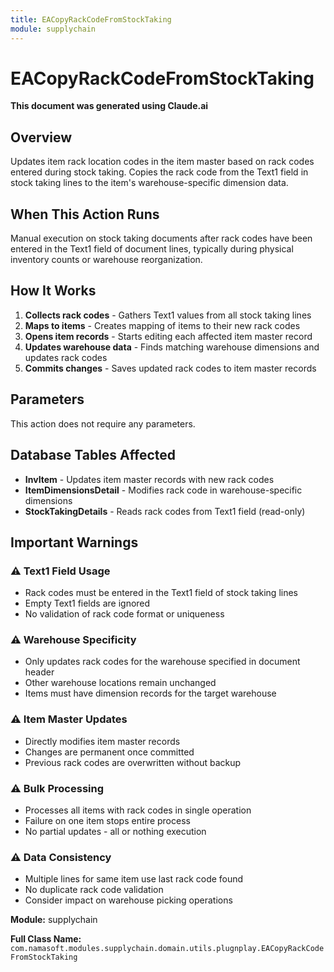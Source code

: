 ```yaml
---
title: EACopyRackCodeFromStockTaking
module: supplychain
---
```



<div class='entity-flows'>

# EACopyRackCodeFromStockTaking

**This document was generated using Claude.ai**

## Overview

Updates item rack location codes in the item master based on rack codes entered during stock taking. Copies the rack code from the Text1 field in stock taking lines to the item's warehouse-specific dimension data.

## When This Action Runs

Manual execution on stock taking documents after rack codes have been entered in the Text1 field of document lines, typically during physical inventory counts or warehouse reorganization.

## How It Works

1. **Collects rack codes** - Gathers Text1 values from all stock taking lines
2. **Maps to items** - Creates mapping of items to their new rack codes
3. **Opens item records** - Starts editing each affected item master record
4. **Updates warehouse data** - Finds matching warehouse dimensions and updates rack codes
5. **Commits changes** - Saves updated rack codes to item master records

## Parameters

This action does not require any parameters.

## Database Tables Affected

- **InvItem** - Updates item master records with new rack codes
- **ItemDimensionsDetail** - Modifies rack code in warehouse-specific dimensions
- **StockTakingDetails** - Reads rack codes from Text1 field (read-only)

## Important Warnings

### ⚠️ Text1 Field Usage
- Rack codes must be entered in the Text1 field of stock taking lines
- Empty Text1 fields are ignored
- No validation of rack code format or uniqueness

### ⚠️ Warehouse Specificity
- Only updates rack codes for the warehouse specified in document header
- Other warehouse locations remain unchanged
- Items must have dimension records for the target warehouse

### ⚠️ Item Master Updates
- Directly modifies item master records
- Changes are permanent once committed
- Previous rack codes are overwritten without backup

### ⚠️ Bulk Processing
- Processes all items with rack codes in single operation
- Failure on one item stops entire process
- No partial updates - all or nothing execution

### ⚠️ Data Consistency
- Multiple lines for same item use last rack code found
- No duplicate rack code validation
- Consider impact on warehouse picking operations

**Module:** supplychain

**Full Class Name:** `com.namasoft.modules.supplychain.domain.utils.plugnplay.EACopyRackCodeFromStockTaking`


</div>

